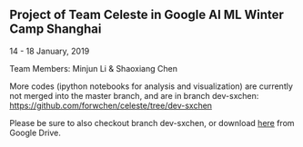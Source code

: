 ## Project of Team Celeste in Google AI ML Winter Camp Shanghai
14 - 18 January, 2019

Team Members: Minjun Li & Shaoxiang Chen


More codes (ipython notebooks for analysis and visualization) are currently not merged into the master branch, and are in branch dev-sxchen: https://github.com/forwchen/celeste/tree/dev-sxchen

Please be sure to also checkout branch dev-sxchen,
or download [here](https://drive.google.com/file/d/1Y108_ik8BEcOMxOOTNcVYENqQc4NBKW4/view?usp=sharing) from Google Drive.
